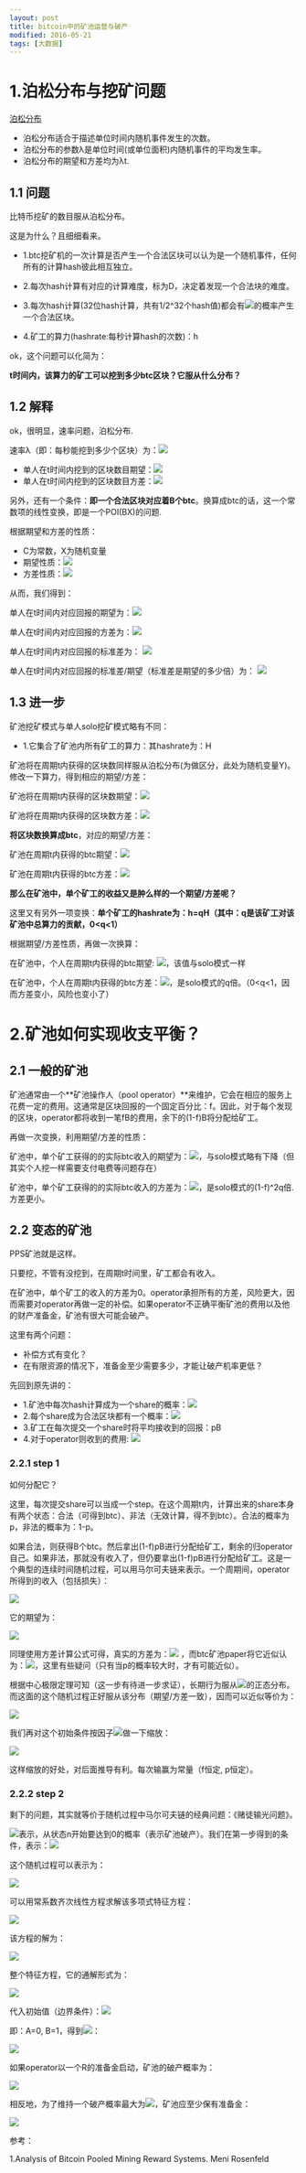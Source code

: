 ```yaml
---
layout: post
title: bitcoin中的矿池运营与破产 
modified: 2016-05-21
tags: [大数据]
---
```


# 1.泊松分布与挖矿问题


[泊松分布](http://baike.baidu.com/link?url=G_p2pcziH7dsjuum83USwOumJgO7TK41ZxuGTdI03jLF_Ugd4Q5KkpITcTSAeIuMao5royrH86GBvJS8DKh0RK)

- 泊松分布适合于描述单位时间内随机事件发生的次数。
- 泊松分布的参数λ是单位时间(或单位面积)内随机事件的平均发生率。
- 泊松分布的期望和方差均为λt.

## 1.1 问题

比特币挖矿的数目服从泊松分布。

这是为什么？且细细看来。

- 1.btc挖矿机的一次计算是否产生一个合法区块可以认为是一个随机事件，任何所有的计算hash彼此相互独立。

- 2.每次hash计算有对应的计算难度，标为D，决定着发现一个合法块的难度。

- 3.每次hash计算(32位hash计算，共有1/2^32个hash值)都会有<img src="http://www.forkosh.com/mathtex.cgi?\frac{1}{2^{32}D}">的概率产生一个合法区块。

- 4.矿工的算力(hashrate:每秒计算hash的次数)：h

ok，这个问题可以化简为：

**t时间内，该算力的矿工可以挖到多少btc区块？它服从什么分布？**

## 1.2 解释

ok，很明显，速率问题，泊松分布. 

速率λ（即：每秒能挖到多少个区块）为：<img src="http://www.forkosh.com/mathtex.cgi?\lambda=\frac{h}{2^{32}D}">

- 单人在t时间内挖到的区块数目期望：<img src="http://www.forkosh.com/mathtex.cgi?E(X)=\lambda t=\frac{ht}{2^{32}D}">
- 单人在t时间内挖到的区块数目方差：<img src="http://www.forkosh.com/mathtex.cgi?D(X)=\lambda t=\frac{ht}{2^{32}D}">

另外，还有一个条件：**即一个合法区块对应着B个btc**。换算成btc的话，这一个常数项的线性变换，即是一个POI(BX)的问题.

根据期望和方差的性质：

- C为常数，X为随机变量
- 期望性质：<img src="http://www.forkosh.com/mathtex.cgi?E(CX)=CE(X)">
- 方差性质：<img src="http://www.forkosh.com/mathtex.cgi?D(CX)=C^{2}D(X), D(X+C)=D(X)">


从而，我们得到：

单人在t时间内对应回报的期望为：<img src="http://www.forkosh.com/mathtex.cgi?E(BX)=BE(X)=\frac{htB}{2^{32}D}">

单人在t时间内对应回报的方差为：<img src="http://www.forkosh.com/mathtex.cgi?D(BX)=B^{2}D(X)=\frac{htB^{2}}{2^{32}D}">

单人在t时间内对应回报的标准差为：
<img src="http://www.forkosh.com/mathtex.cgi? \sigma(BX)=\sqrt{D(BX)}=\sqrt{\frac{htB^{2}}{2^{32}D}">

单人在t时间内对应回报的标准差/期望（标准差是期望的多少倍）为：
<img src="http://www.forkosh.com/mathtex.cgi? \frac{\sigma(BX)}{E(BX)}=\sqrt{\frac{2^{32}D}{ht}}">

## 1.3 进一步

矿池挖矿模式与单人solo挖矿模式略有不同：

- 1.它集合了矿池内所有矿工的算力：其hashrate为：H

矿池将在周期t内获得的区块数同样服从泊松分布(为做区分，此处为随机变量Y)。修改一下算力，得到相应的期望/方差：

矿池将在周期t内获得的区块数期望：<img src="http://www.forkosh.com/mathtex.cgi?E(Y)=\frac{Ht}{2^{32}D}">

矿池将在周期t内获得的区块数方差：<img src="http://www.forkosh.com/mathtex.cgi?D(Y)=\frac{Ht}{2^{32}D}">

**将区块数换算成btc**，对应的期望/方差：

矿池在周期t内获得的btc期望：<img src="http://www.forkosh.com/mathtex.cgi?E(BY)=\frac{HtB}{2^{32}D}">

矿池在周期t内获得的btc方差：<img src="http://www.forkosh.com/mathtex.cgi?D(BY)=B^2D(Y)=\frac{HtB^2}{2^{32}D}">

**那么在矿池中，单个矿工的收益又是肿么样的一个期望/方差呢？**

这里又有另外一项变换：**单个矿工的hashrate为：h=qH（其中：q是该矿工对该矿池中总算力的贡献，0<q<1）**

根据期望/方差性质，再做一次换算：

在矿池中，个人在周期t内获得的btc期望: <img src="http://www.forkosh.com/mathtex.cgi?E(X)=E(qBY)=qE(BY)=\frac{qHtB}{2^{32}D}=\frac{htB}{2^{32}D}">，该值与solo模式一样

在矿池中，个人在周期t内获得的btc方差：<img src="http://www.forkosh.com/mathtex.cgi?D(X)=D(qBY)=q^{2}D(BY)=\frac{q^{2}HtB^2}{2^{32}D}=\frac{qhtB^2}{2^{32}D}">，是solo模式的q倍。（0<q<1，因而方差变小，风险也变小了）

# 2.矿池如何实现收支平衡？

## 2.1 一般的矿池

矿池通常由一个**矿池操作人（pool operator）**来维护，它会在相应的服务上花费一定的费用。这通常是区块回报的一个固定百分比：f。因此，对于每个发现的区块，operator都将收到一笔fB的费用，余下的(1-f)B将分配给矿工。

再做一次变换，利用期望/方差的性质：

矿池中，单个矿工获得的的实际btc收入的期望为：<img src="http://www.forkosh.com/mathtex.cgi?E(X)=E((1-f)qBY)=(1-f)E(qBY)=\frac{(1-f)htB}{2^{32}D}">，与solo模式略有下降（但其实个人挖一样需要支付电费等问题存在）

矿池中，单个矿工获得的的实际btc收入的方差为：<img src="http://www.forkosh.com/mathtex.cgi?D(X)=D((1-f)qBY)=(1-f)^{2}D(qBY)=(1-f)^{2}q\frac{htB^2}{2^{32}D}">，是solo模式的(1-f)^2q倍. 方差更小。

## 2.2 变态的矿池

PPS矿池就是这样。

只要挖，不管有没挖到，在周期t时间里，矿工都会有收入。

在矿池中，单个矿工的收入的方差为0。operator承担所有的方差，风险更大，因而需要对operator再做一定的补偿。如果operator不正确平衡矿池的费用以及他的财产准备金，矿池有很大可能会破产。

这里有两个问题：
 
- 补偿方式有变化？
- 在有限资源的情况下，准备金至少需要多少，才能让破产机率更低？

先回到原先讲的：

- 1.矿池中每次hash计算成为一个share的概率：<img src="http://www.forkosh.com/mathtex.cgi?\frac{1}{2^{32}}">
- 2.每个share成为合法区块都有一个概率：<img src="http://www.forkosh.com/mathtex.cgi?p=\frac{1}{D}">
- 3.矿工在每次提交一个share时将平均接收到的回报：pB
- 4.对于operator则收到的费用: <img src="http://www.forkosh.com/mathtex.cgi?(1-f)pB">

### 2.2.1 step 1

如何分配它？

这里，每次提交share可以当成一个step。在这个周期t内，计算出来的share本身有两个状态：合法（可得到btc）、非法（无效计算，得不到btc）。合法的概率为p，非法的概率为：1-p。

如果合法，则获得B个btc。然后拿出(1-f)pB进行分配给矿工，剩余的归operator自己。如果非法，那就没有收入了，但仍要拿出(1-f)pB进行分配给矿工。这是一个典型的连续时间随机过程，可以用马尔可夫链来表示。一个周期间，operator所得到的收入（包括损失）：

<img src="http://www.forkosh.com/mathtex.cgi? X_{t+1}-X_{t}=\{ \begin{aligned} &-(1-f)pB+B & w.p. & & p \\ &-(1-f)pB & w.p. & & 1-p \end{aligned}">

它的期望为：

<img src="http://www.forkosh.com/mathtex.cgi?\begin{aligned} E & = (-(1-f)pB+B)*p + (-(1-f)pB)*(1-p) \\ & = -p(1-f)pB+pB + (p-1)(1-f)pB \\ & = -(1-f)pB + pB \\ & = fpB\end{aligned}">

同理使用方差计算公式可得，真实的方差为：<img src="http://www.forkosh.com/mathtex.cgi?p(1-p)B^{2}"> ，而btc矿池paper将它近似认为：<img src="http://www.forkosh.com/mathtex.cgi?pB^{2}">，这里有些疑问（只有当p的概率较大时，才有可能近似）。

根据中心极限定理可知（这一步有待进一步求证），长期行为服从<img src="http://www.forkosh.com/mathtex.cgi?(fpB, p(1-p)B^{2})">的正态分布。而这面的这个随机过程正好服从该分布（期望/方差一致），因而可以近似等价为：

<img src="http://www.forkosh.com/mathtex.cgi? X_{t+1}-X_{t}=\{ \begin{aligned} &+\sqrt{p}B & w.p. & & (1+f\sqrt{p})/2 \\ &-\sqrt{p}B & w.p. & & (1-f\sqrt{p})/2 \end{aligned}">

我们再对这个初始条件按因子<img src="http://www.forkosh.com/mathtex.cgi?\sqrt{p}/B">做一下缩放：

<img src="http://www.forkosh.com/mathtex.cgi? X_{t+1}-X_{t}=\{ \begin{aligned} &+1 & w.p. & & (1+f\sqrt{p})/2 \\ &-1 & w.p. & & (1-f\sqrt{p})/2\end{aligned}">

这样缩放的好处，对后面推导有利。每次输赢为常量（f恒定, p恒定）。

### 2.2.2 step 2

剩下的问题，其实就等价于随机过程中马尔可夫链的经典问题：《赌徒输光问题》。

<img src="http://www.forkosh.com/mathtex.cgi?a_n">表示，从状态n开始要达到0的概率（表示矿池破产）。我们在第一步得到的条件，表示：<img src="http://www.forkosh.com/mathtex.cgi?q=(1+f\sqrt{p})/2">

这个随机过程可以表示为：

<img src="http://www.forkosh.com/mathtex.cgi?a_n=qa_{n+1}+(1-q)a_{n-1}">

可以用常系数齐次线性方程求解该多项式特征方程：

<img src="http://www.forkosh.com/mathtex.cgi?q\lambda^{2}-\lambda+(1-q)">

该方程的解为：

<img src="http://www.forkosh.com/mathtex.cgi?1, \frac{1-q}{q}">

整个特征方程，它的通解形式为：

<img src="http://www.forkosh.com/mathtex.cgi?a_n=A+B((1-q)/q)^{n}">

代入初始值（边界条件）：<img src="http://www.forkosh.com/mathtex.cgi?a_0=1,a_{\infty}=0">

即：A=0, B=1，得到<img src="http://www.forkosh.com/mathtex.cgi?a_n">：

<img src="http://www.forkosh.com/mathtex.cgi?a_n=(\frac{1-q}{q})^{n}=(\frac{1-f\sqrt{p}}{1+f\sqrt{p}})^{n} \approx exp(-2fn\sqrt{p})">

如果operator以一个R的准备金启动，矿池的破产概率为：

<img src="http://www.forkosh.com/mathtex.cgi?\delta=a_{R/(\sqrt{p}B)} \approx exp(\frac{-2fR\sqrt{p}}{\sqrt{p}B}) = exp(\frac{-2fR}{B})">

相反地，为了维持一个破产概率最大为<img src="http://www.forkosh.com/mathtex.cgi?\delta">，矿池应至少保有准备金：

<img src="http://www.forkosh.com/mathtex.cgi?R=\frac{Bln(\frac{1}{\delta})}{2f}">

参考：

1.Analysis of Bitcoin Pooled Mining Reward Systems. Meni Rosenfeld

